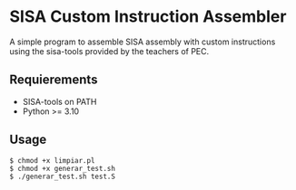 # SISA Custom Instruction Assembler

A simple program to assemble SISA assembly with custom instructions using
the sisa-tools provided by the teachers of PEC.

## Requierements

- SISA-tools on PATH
- Python >= 3.10

## Usage

```
$ chmod +x limpiar.pl
$ chmod +x generar_test.sh
$ ./generar_test.sh test.S
```
